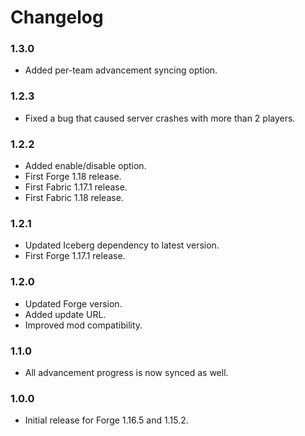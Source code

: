 # Changelog

### 1.3.0
- Added per-team advancement syncing option.

### 1.2.3
- Fixed a bug that caused server crashes with more than 2 players.

### 1.2.2
- Added enable/disable option.
- First Forge 1.18 release.
- First Fabric 1.17.1 release.
- First Fabric 1.18 release.

### 1.2.1
- Updated Iceberg dependency to latest version.
- First Forge 1.17.1 release.

### 1.2.0
- Updated Forge version.
- Added update URL.
- Improved mod compatibility.

### 1.1.0
- All advancement progress is now synced as well.

### 1.0.0
- Initial release for Forge 1.16.5 and 1.15.2.